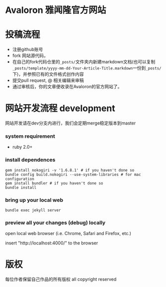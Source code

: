 # Avaloron 雅闻隆官方网站

# 投稿流程

* 注册github账号
* fork 网站源代码，
* 在自己的fork代码仓里的`_posts/`文件夹内新建markdown文档(也可以复制`_posts/template/yyyy-mm-dd-Your-Article-Title.markdown`一份到`_posts/`下)，并参照已有的文件格式创作内容
* 提交pull request, @ 相关编辑来审稿
* 通过审核后，你的文章便收录在Avaloron的官方网站了。

# 网站开发流程 development

网站开发请在dev分支内进行，我们会定期merge稳定版本到master

### system requirement
* ruby 2.0+

### install dependences
```
gem install nokogiri -v '1.6.8.1' # if you haven't done so
bundle config build.nokogiri --use-system-libraries # for mac configuration
gem install bundler # if you haven't done so
bundle install
```
### bring up your local web 
```
bundle exec jekyll server
```
### preview all your changes (debug) locally

open local web browser (i.e. Chrome, Safari and Firefox, etc.)

insert "http://localhost:4000/" to the browser


# 版权

每位作者保留自己作品的所有版权
all copyright reserved
